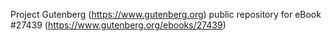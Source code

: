 Project Gutenberg (https://www.gutenberg.org) public repository for eBook #27439 (https://www.gutenberg.org/ebooks/27439)

